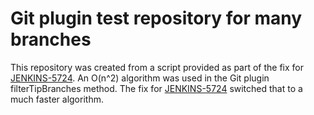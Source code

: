 Git plugin test repository for many branches
============================================

This repository was created from a script provided as part of the fix
for [JENKINS-5724](https://issues.jenkins-ci.org/browse/JENKINS-5724).
An O(n^2) algorithm was used in the Git plugin filterTipBranches
method.  The fix for [JENKINS-5724](https://issues.jenkins-ci.org/browse/JENKINS-5724)
switched that to a much faster algorithm.
